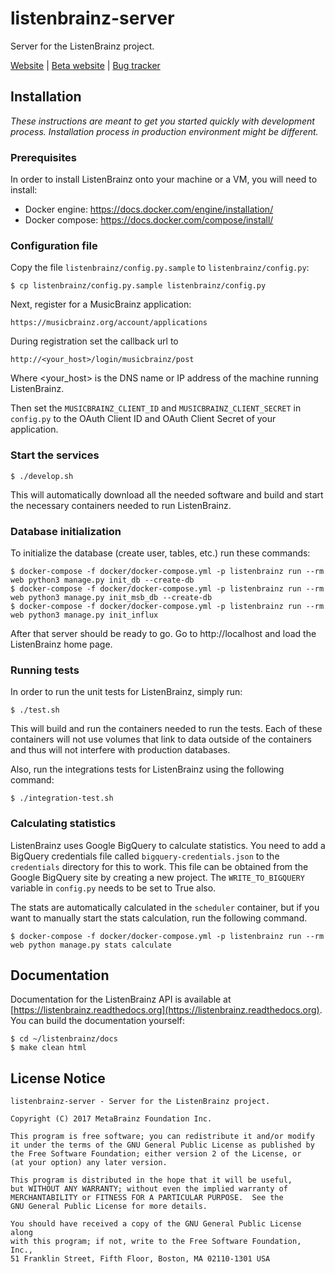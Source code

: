 # listenbrainz-server

Server for the ListenBrainz project.

[Website](https://listenbrainz.org) | [Beta website](https://beta.listenbrainz.org) | [Bug tracker](https://tickets.metabrainz.org/projects/LB/issues)

## Installation

*These instructions are meant to get you started quickly with development
process. Installation process in production environment might be different.*

### Prerequisites

In order to install ListenBrainz onto your machine or a VM, you will
need to install:

* Docker engine: https://docs.docker.com/engine/installation/
* Docker compose: https://docs.docker.com/compose/install/


### Configuration file

Copy the file `listenbrainz/config.py.sample` to `listenbrainz/config.py`:

    $ cp listenbrainz/config.py.sample listenbrainz/config.py

Next, register for a MusicBrainz application:

   `https://musicbrainz.org/account/applications`

During registration set the callback url to

   `http://<your_host>/login/musicbrainz/post`

Where <your_host> is the DNS name or IP address of the machine running ListenBrainz.

Then set the `MUSICBRAINZ_CLIENT_ID` and `MUSICBRAINZ_CLIENT_SECRET` in
`config.py` to the OAuth Client ID and OAuth Client Secret of your application.


### Start the services

    $ ./develop.sh

This will automatically download all the needed software and build and start the necessary
containers needed to run ListenBrainz.

### Database initialization

To initialize the database (create user, tables, etc.) run these commands:

    $ docker-compose -f docker/docker-compose.yml -p listenbrainz run --rm web python3 manage.py init_db --create-db
    $ docker-compose -f docker/docker-compose.yml -p listenbrainz run --rm web python3 manage.py init_msb_db --create-db
    $ docker-compose -f docker/docker-compose.yml -p listenbrainz run --rm web python3 manage.py init_influx


After that server should be ready to go. Go to http://localhost and load the
ListenBrainz home page.

### Running tests

In order to run the unit tests for ListenBrainz, simply run:

    $ ./test.sh

This will build and run the containers needed to run the tests. Each of these containers will not use volumes
that link to data outside of the containers and thus will not interfere with production databases.

Also, run the integrations tests for ListenBrainz using the following command:

    $ ./integration-test.sh

### Calculating statistics

ListenBrainz uses Google BigQuery to calculate statistics. You need to add a BigQuery credentials file
called `bigquery-credentials.json` to the `credentials` directory for this to work. This file can be
obtained from the Google BigQuery site by creating a new project. The `WRITE_TO_BIGQUERY` variable in
`config.py` needs to be set to True also.

The stats are automatically calculated in the `scheduler` container, but if you want to manually
start the stats calculation, run the following command.

    $ docker-compose -f docker/docker-compose.yml -p listenbrainz run --rm web python manage.py stats calculate

## Documentation

Documentation for the ListenBrainz API is available at [https://listenbrainz.readthedocs.org](https://listenbrainz.readthedocs.org).
You can build the documentation yourself:

    $ cd ~/listenbrainz/docs
    $ make clean html

## License Notice

```
listenbrainz-server - Server for the ListenBrainz project.

Copyright (C) 2017 MetaBrainz Foundation Inc.

This program is free software; you can redistribute it and/or modify
it under the terms of the GNU General Public License as published by
the Free Software Foundation; either version 2 of the License, or
(at your option) any later version.

This program is distributed in the hope that it will be useful,
but WITHOUT ANY WARRANTY; without even the implied warranty of
MERCHANTABILITY or FITNESS FOR A PARTICULAR PURPOSE.  See the
GNU General Public License for more details.

You should have received a copy of the GNU General Public License along
with this program; if not, write to the Free Software Foundation, Inc.,
51 Franklin Street, Fifth Floor, Boston, MA 02110-1301 USA
```
